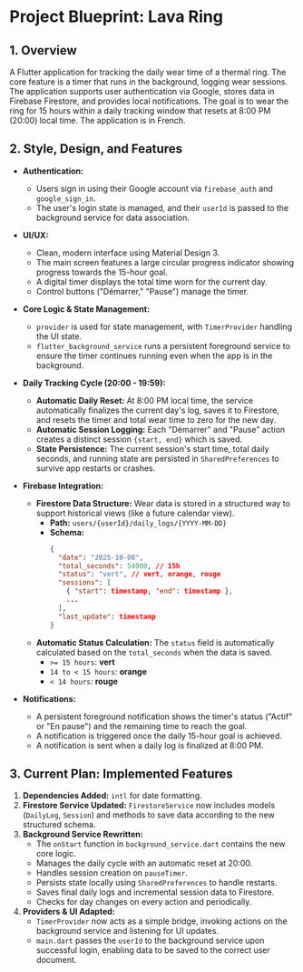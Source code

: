 # Project Blueprint: Lava Ring

## 1. Overview

A Flutter application for tracking the daily wear time of a thermal ring. The core feature is a timer that runs in the background, logging wear sessions. The application supports user authentication via Google, stores data in Firebase Firestore, and provides local notifications. The goal is to wear the ring for 15 hours within a daily tracking window that resets at 8:00 PM (20:00) local time. The application is in French.

## 2. Style, Design, and Features

*   **Authentication:**
    *   Users sign in using their Google account via `firebase_auth` and `google_sign_in`.
    *   The user's login state is managed, and their `userId` is passed to the background service for data association.

*   **UI/UX:**
    *   Clean, modern interface using Material Design 3.
    *   The main screen features a large circular progress indicator showing progress towards the 15-hour goal.
    *   A digital timer displays the total time worn for the current day.
    *   Control buttons ("Démarrer," "Pause") manage the timer.

*   **Core Logic & State Management:**
    *   `provider` is used for state management, with `TimerProvider` handling the UI state.
    *   `flutter_background_service` runs a persistent foreground service to ensure the timer continues running even when the app is in the background.

*   **Daily Tracking Cycle (20:00 - 19:59):**
    *   **Automatic Daily Reset:** At 8:00 PM local time, the service automatically finalizes the current day's log, saves it to Firestore, and resets the timer and total wear time to zero for the new day.
    *   **Automatic Session Logging:** Each "Démarrer" and "Pause" action creates a distinct session `{start, end}` which is saved.
    *   **State Persistence:** The current session's start time, total daily seconds, and running state are persisted in `SharedPreferences` to survive app restarts or crashes.

*   **Firebase Integration:**
    *   **Firestore Data Structure:** Wear data is stored in a structured way to support historical views (like a future calendar view).
        *   **Path:** `users/{userId}/daily_logs/{YYYY-MM-DD}`
        *   **Schema:**
            ```json
            {
              "date": "2025-10-08",
              "total_seconds": 54000, // 15h
              "status": "vert", // vert, orange, rouge
              "sessions": [
                { "start": timestamp, "end": timestamp },
                ...
              ],
              "last_update": timestamp
            }
            ```
    *   **Automatic Status Calculation:** The `status` field is automatically calculated based on the `total_seconds` when the data is saved.
        *   `>= 15 hours`: **vert**
        *   `14 to < 15 hours`: **orange**
        *   `< 14 hours`: **rouge**

*   **Notifications:**
    *   A persistent foreground notification shows the timer's status ("Actif" or "En pause") and the remaining time to reach the goal.
    *   A notification is triggered once the daily 15-hour goal is achieved.
    *   A notification is sent when a daily log is finalized at 8:00 PM.

## 3. Current Plan: Implemented Features

1.  **Dependencies Added:** `intl` for date formatting.
2.  **Firestore Service Updated:** `FirestoreService` now includes models (`DailyLog`, `Session`) and methods to save data according to the new structured schema.
3.  **Background Service Rewritten:**
    *   The `onStart` function in `background_service.dart` contains the new core logic.
    *   Manages the daily cycle with an automatic reset at 20:00.
    *   Handles session creation on `pauseTimer`.
    *   Persists state locally using `SharedPreferences` to handle restarts.
    *   Saves final daily logs and incremental session data to Firestore.
    *   Checks for day changes on every action and periodically.
4.  **Providers & UI Adapted:**
    *   `TimerProvider` now acts as a simple bridge, invoking actions on the background service and listening for UI updates.
    *   `main.dart` passes the `userId` to the background service upon successful login, enabling data to be saved to the correct user document.

